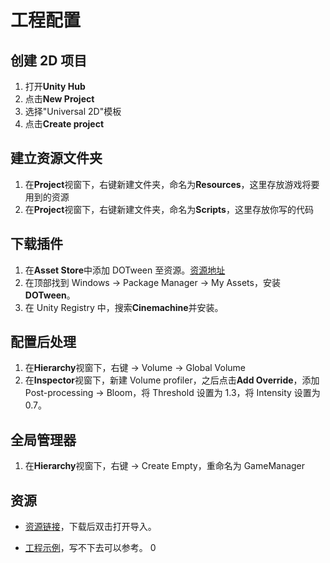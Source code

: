 # 工程配置

## 创建 2D 项目

1. 打开**Unity Hub**
2. 点击**New Project**
3. 选择"Universal 2D"模板
4. 点击**Create project**

## 建立资源文件夹

1. 在**Project**视窗下，右键新建文件夹，命名为**Resources**，这里存放游戏将要用到的资源
2. 在**Project**视窗下，右键新建文件夹，命名为**Scripts**，这里存放你写的代码

## 下载插件

1. 在**Asset Store**中添加 DOTween 至资源。[资源地址](https://assetstore.unity.com/packages/tools/animation/dotween-hotween-v2-27676)
2. 在顶部找到 Windows $\rightarrow$ Package Manager $\rightarrow$ My Assets，安装**DOTween**。
3. 在 Unity Registry 中，搜索**Cinemachine**并安装。

## 配置后处理

1. 在**Hierarchy**视窗下，右键 $\rightarrow$ Volume $\rightarrow$ Global Volume
2. 在**Inspector**视窗下，新建 Volume profiler，之后点击**Add Override**，添加 Post-processing $\rightarrow$ Bloom，将 Threshold 设置为 1.3，将 Intensity 设置为 0.7。

## 全局管理器

1. 在**Hierarchy**视窗下，右键 $\rightarrow$ Create Empty，重命名为 GameManager

## 资源

- [资源链接](https://pan.baidu.com/s/1Xbw18Q4k9gbxGuaalv-pow?pwd=r6zf)，下载后双击打开导入。

- [工程示例](https://github.com/DLSinnocence/Suvivorlike-Tutorial-BlockShooter)，写不下去可以参考。
  0
